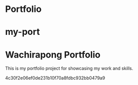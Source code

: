 # Portfolio
# my-port
# Wachirapong Portfolio

This is my portfolio project for showcasing my work and skills.

4c30f2e06ef0de231b10f70a8fdbc932bb0479a9

